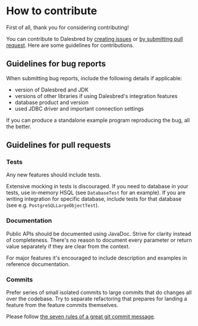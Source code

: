 # How to contribute

First of all, thank you for considering contributing!

You can contribute to Dalesbred by [creating issues](https://github.com/EvidentSolutions/dalesbred/issues/new) or
[by submitting pull request](https://github.com/EvidentSolutions/dalesbred/compare/). Here are some guidelines for
contributions.

## Guidelines for bug reports

When submitting bug reports, include the following details if applicable:

  - version of Dalesbred and JDK
  - versions of other libraries if using Dalesbred's integration features
  - database product and version
  - used JDBC driver and important connection settings

If you can produce a standalone example program reproducing the bug, all the better. 

## Guidelines for pull requests

### Tests

Any new features should include tests.

Extensive mocking in tests is discouraged. If you need to database in your tests, use in-memory HSQL (see 
`DatabaseTest` for an example). If you are writing integration for specific database, include tests for that 
database (see e.g. `PostgreSQLLargeObjectTest`).

### Documentation

Public APIs should be documented using JavaDoc. Strive for clarity instead of completeness. There's no reason
to document every parameter or return value separately if they are clear from the context.

For major features it's encouraged to include description and examples in reference documentation.

### Commits

Prefer series of small isolated commits to large commits that do changes all over the codebase. Try to separate
refactoring that prepares for landing a feature from the feature commits themselves.

Please follow [the seven rules of a great git commit message](https://chris.beams.io/posts/git-commit/#seven-rules).
